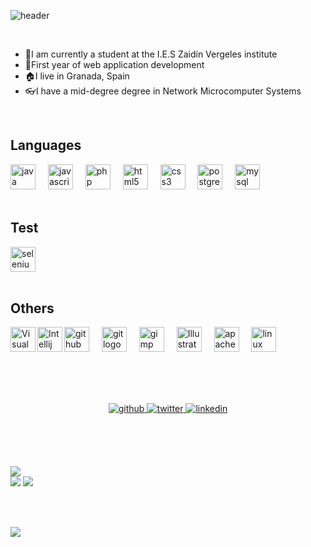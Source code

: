 ![header](https://capsule-render.vercel.app/api?type=waving&color=auto&height=300&section=header&text=Carlos%20Bernal&fontSize=90&animation=fadeIn&fontAlignY=38&desc=Welcome%20to%20my%20GitHub%20Profile%20!&descAlignY=51&descAlign=62)

<br>

- 🔭I am currently a student at the I.E.S Zaidín Vergeles institute
- 🌱First year of web application development
- 🏠I live in Granada, Spain
- 👓I have a mid-degree degree in Network Microcomputer Systems

<br>

## Languages
<div align="left">
  <img src="https://cdn.jsdelivr.net/gh/devicons/devicon/icons/java/java-original.svg" height="40" alt="java logo"  />
  <img width="12" />
  <img src="https://cdn.jsdelivr.net/gh/devicons/devicon/icons/javascript/javascript-original.svg" height="40" alt="javascript logo"  />
  <img width="12" />
  <img src="https://cdn.jsdelivr.net/gh/devicons/devicon/icons/php/php-original.svg" height="40" alt="php logo"  />
  <img width="12" />
  <img src="https://cdn.jsdelivr.net/gh/devicons/devicon/icons/html5/html5-original.svg" height="40" alt="html5 logo"  />
  <img width="12" />
  <img src="https://cdn.jsdelivr.net/gh/devicons/devicon/icons/css3/css3-original.svg" height="40" alt="css3 logo"  />
  <img width="12" />
  <img src="https://cdn.jsdelivr.net/gh/devicons/devicon/icons/postgresql/postgresql-original.svg" height="40" alt="postgresql logo"  />
  <img width="12" />
  <img src="https://cdn.simpleicons.org/mysql/4479A1" height="40" alt="mysql logo"  />
</div> 

    
<br>

   ## Test
<div align="left">
  <img src="https://skillicons.dev/icons?i=selenium" height="40" alt="selenium logo"  />
</div> 
  
<br>

  ## Others
<div align="left">
   <img align="left" alt="Visual Studio Code" width="40px" src="https://img.icons8.com/color/512/visual-studio-code-2019.png"/>
  <img align="left" alt="Intellij" width="40px" src="https://img.icons8.com/color/512/intellij-idea.png"/>
  <img src="https://cdn.jsdelivr.net/gh/devicons/devicon/icons/github/github-original.svg" height="40" alt="github logo"  />
  <img width="12" />
  <img src="https://cdn.simpleicons.org/git/F05032" height="40" alt="git logo"  />
  <img width="12" />
  <img src="https://cdn.jsdelivr.net/gh/devicons/devicon/icons/gimp/gimp-original.svg" height="40" alt="gimp logo"  />
  <img width="12" />
  <img src="https://profilinator.rishav.dev/skills-assets/adobe_illustrator-icon.svg" alt="Illustrator" height="40" />
  <img width="12" />
  <img src="https://cdn.simpleicons.org/apache/D22128" height="40" alt="apache logo"  />
  <img width="12" />
  <img src="https://cdn.jsdelivr.net/gh/devicons/devicon/icons/linux/linux-original.svg" height="40" alt="linux logo"  />
</div> 

<br><br><br>

<div align="center">
<a href="https://github.com/Caberbar" target="_blank">
<img src=https://img.shields.io/badge/github-%2324292e.svg?&style=for-the-badge&logo=github&logoColor=white alt=github style="margin-bottom: 5px;" />
</a>
<a href="https://twitter.com/CarlosBB2002" target="_blank">
<img src=https://img.shields.io/badge/twitter-%2300acee.svg?&style=for-the-badge&logo=twitter&logoColor=white alt=twitter style="margin-bottom: 5px;" />
</a>
<a href="https://linkedin.com/in/carlos-bernal-barrionuevo-036326234" target="_blank">
<img src=https://img.shields.io/badge/linkedin-%231E77B5.svg?&style=for-the-badge&logo=linkedin&logoColor=white alt=linkedin style="margin-bottom: 5px;" />
</a>  
</div> 

<br><br><br>


![](https://streak-stats.demolab.com?user=Caberbar&theme=dark&hide_border=true&date_format=j%20M%5B%20Y%5D&card_width=1000&background=EBEBEB00&ring=0B86EB&fire=0B86EB&currStreakLabel=EBEBEB)<br/>
![](https://github-readme-stats.vercel.app/api/top-langs/?username=Caberbar&theme=dark&hide_border=true&bg_color=EBEBEB00&layout=compact&text_color=ffffff)
![](https://github-readme-stats.vercel.app/api?username=Caberbar&theme=dark&show_icons=false&hide_border=true&bg_color=EBEBEB00&text_color=ffffff&hide_title=true&count_private=true)

<br><br>

[![](https://visitcount.itsvg.in/api?id=Caberbar&icon=6&color=12)](https://visitcount.itsvg.in)

